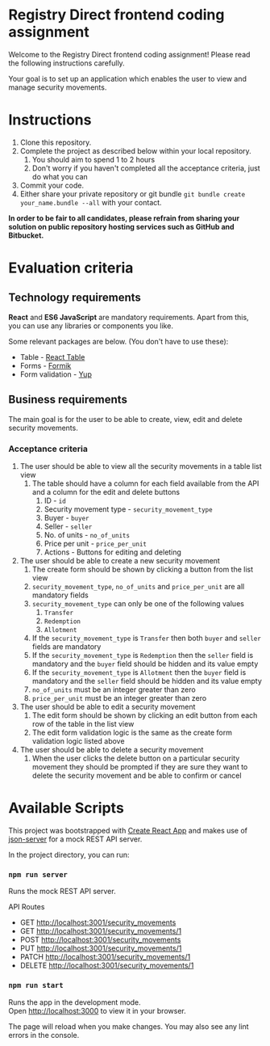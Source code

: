 # Registry Direct frontend coding assignment

Welcome to the Registry Direct frontend coding assignment! Please read the following instructions carefully.

Your goal is to set up an application which enables the user to view and manage security movements.

# Instructions
1. Clone this repository.
2. Complete the project as described below within your local repository.
   1. You should aim to spend 1 to 2 hours
   2. Don't worry if you haven't completed all the acceptance criteria, just do what you can
3. Commit your code.
4. Either share your private repository or git bundle `git bundle create your_name.bundle --all` with your contact.

**In order to be fair to all candidates, please refrain from sharing your solution on public repository hosting 
services such as GitHub and Bitbucket.**

# Evaluation criteria

## Technology requirements

**React** and **ES6 JavaScript** are mandatory requirements. Apart from this, you can use any libraries or components
you like.

Some relevant packages are below. (You don't have to use these):
- Table - [React Table](https://www.npmjs.com/package/react-table)
- Forms - [Formik](https://www.npmjs.com/package/formik)
- Form validation - [Yup](https://www.npmjs.com/package/yup)

## Business requirements

The main goal is for the user to be able to create, view, edit and delete security movements.

### Acceptance criteria

1. The user should be able to view all the security movements in a table list view
   1. The table should have a column for each field available from the API and a column for the edit and delete buttons
      1. ID - `id`
      2. Security movement type - `security_movement_type`
      3. Buyer - `buyer`
      4. Seller - `seller`
      5. No. of units - `no_of_units`
      6. Price per unit - `price_per_unit`
      7. Actions - Buttons for editing and deleting
2. The user should be able to create a new security movement
   1. The create form should be shown by clicking a button from the list view
   2. `security_movement_type`, `no_of_units` and `price_per_unit` are all mandatory fields
   3. `security_movement_type` can only be one of the following values
      1. `Transfer`
      2. `Redemption`
      3. `Allotment`
   4. If the `security_movement_type` is `Transfer` then both `buyer` and `seller` fields are mandatory
   5. If the `security_movement_type` is `Redemption` then the `seller` field is mandatory and the `buyer` field should be hidden and its value empty
   6. If the `security_movement_type` is `Allotment` then the `buyer` field is mandatory and the `seller` field should be hidden and its value empty
   7. `no_of_units` must be an integer greater than zero
   8. `price_per_unit` must be an integer greater than zero
3. The user should be able to edit a security movement
   1. The edit form should be shown by clicking an edit button from each row of the table in the list view
   2. The edit form validation logic is the same as the create form validation logic listed above
4. The user should be able to delete a security movement
   1. When the user clicks the delete button on a particular security movement they should be prompted if they are sure they want to delete the security movement and be able to confirm or cancel
 
# Available Scripts

This project was bootstrapped with [Create React App](https://github.com/facebook/create-react-app) and makes use of
[json-server](https://github.com/typicode/json-server) for a mock REST API server.

In the project directory, you can run:

### `npm run server`

Runs the mock REST API server.

API Routes
- GET [http://localhost:3001/security_movements](http://localhost:3001/security_movements)
- GET [http://localhost:3001/security_movements/1](http://localhost:3001/security_movements/1)
- POST [http://localhost:3001/security_movements](http://localhost:3001/security_movements)
- PUT [http://localhost:3001/security_movements/1](http://localhost:3001/security_movements/1)
- PATCH [http://localhost:3001/security_movements/1](http://localhost:3001/security_movements/1)
- DELETE [http://localhost:3001/security_movements/1](http://localhost:3001/security_movements/1)


### `npm run start`

Runs the app in the development mode.\
Open [http://localhost:3000](http://localhost:3000) to view it in your browser.

The page will reload when you make changes. You may also see any lint errors in the console.
